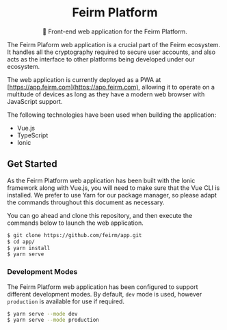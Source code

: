 <h1 align="center">Feirm Platform</h1>
<p align="center">📱 Front-end web application for the Feirm Platform.</p>

The Feirm Plaform web application is a crucial part of the Feirm ecosystem. It handles all the cryptography required to secure user accounts, and also acts as the interface to other platforms being developed under our ecosystem.

The web application is currently deployed as a PWA at [https://app.feirm.com](https://app.feirm.com), allowing it to operate on a multitude of devices as long as they have a modern web browser with JavaScript support.

The following technologies have been used when building the application:
* Vue.js
* TypeScript
* Ionic

## Get Started
As the Feirm Platform web application has been built with the Ionic framework along with Vue.js, you will need to make sure that the Vue CLI is installed. We prefer to use Yarn for our package manager, so please adapt the commands throughout this document as necessary.

You can go ahead and clone this repository, and then execute the commands below to launch the web application.
```bash
$ git clone https://github.com/feirm/app.git
$ cd app/
$ yarn install
$ yarn serve
```

### Development Modes
The Feirm Platform web application has been configured to support different development modes. By default, `dev` mode is used, however `production` is available for use if required.

```bash
$ yarn serve --mode dev
$ yarn serve --mode production
```